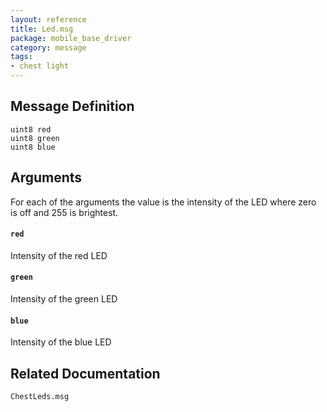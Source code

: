 ```yaml
---
layout: reference
title: Led.msg
package: mobile_base_driver
category: message
tags: 
- chest light
---
```


## Message Definition
```
uint8 red
uint8 green
uint8 blue
```

## Arguments
For each of the arguments the value is the intensity of the LED where zero is off and 255 is brightest.

#### `red`
Intensity of the red LED

#### `green`
Intensity of the green LED

#### `blue`
Intensity of the blue LED

## Related Documentation
``ChestLeds.msg``  
